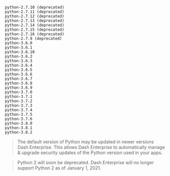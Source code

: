```
python-2.7.10 (deprecated)
python-2.7.11 (deprecated)
python-2.7.12 (deprecated)
python-2.7.13 (deprecated)
python-2.7.14 (deprecated)
python-2.7.15 (deprecated)
python-2.7.16 (deprecated)
python-2.7.9 (deprecated)
python-3.6.0
python-3.6.1
python-3.6.10
python-3.6.2
python-3.6.3
python-3.6.4
python-3.6.5
python-3.6.6
python-3.6.7
python-3.6.8
python-3.6.9
python-3.7.0
python-3.7.1
python-3.7.2
python-3.7.3
python-3.7.4
python-3.7.5
python-3.7.6
python-3.8.0
python-3.8.1
python-3.8.2

```


>The default version of Python may be updated in newer versions Dash Enterprise. 
>This allows Dash Enterprise to automatically manage & upgrade security updates of the Python 
>version used in your apps.


>Python 2 will soon be deprecated. Dash Enterprise will no longer support 
>Python 2 as of January 1, 2021.

